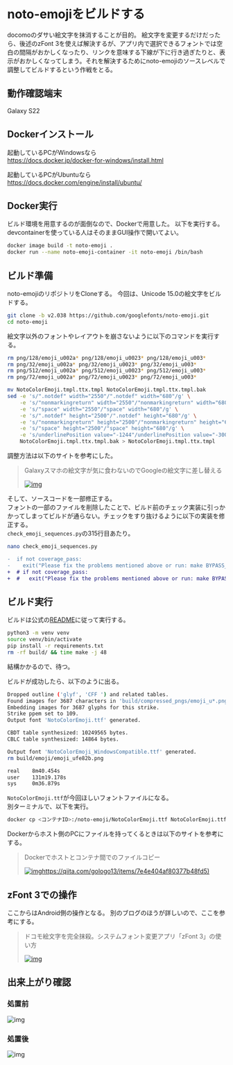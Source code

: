 # noto-emojiをビルドする
docomoのダサい絵文字を抹消することが目的。
絵文字を変更するだけだったら、後述のzFont 3を使えば解決するが、アプリ内で選択できるフォントでは空白の間隔がおかしくなったり、リンクを意味する下線が下に行き過ぎたりと、表示がおかしくなってしまう。それを解決するためにnoto-emojiのソースレベルで調整してビルドするという作戦をとる。

## 動作確認端末

Galaxy S22

## Dockerインストール
起動しているPCがWindowsなら  
https://docs.docker.jp/docker-for-windows/install.html

起動しているPCがUbuntuなら  
https://docs.docker.com/engine/install/ubuntu/

## Docker実行
ビルド環境を用意するのが面倒なので、Dockerで用意した。
以下を実行する。devcontainerを使っている人はそのままGUI操作で開いてよい。

```bash
docker image build -t noto-emoji .
docker run --name noto-emoji-container -it noto-emoji /bin/bash
```

## ビルド準備
noto-emojiのリポジトリをCloneする。
今回は、Unicode 15.0の絵文字をビルドする。

```bash
git clone -b v2.038 https://github.com/googlefonts/noto-emoji.git
cd noto-emoji
```

絵文字以外のフォントやレイアウトを崩さないように以下のコマンドを実行する。

```bash
rm png/128/emoji_u002a* png/128/emoji_u0023* png/128/emoji_u003*
rm png/32/emoji_u002a* png/32/emoji_u0023* png/32/emoji_u003*
rm png/512/emoji_u002a* png/512/emoji_u0023* png/512/emoji_u003*
rm png/72/emoji_u002a* png/72/emoji_u0023* png/72/emoji_u003*
```
	
```bash
mv NotoColorEmoji.tmpl.ttx.tmpl NotoColorEmoji.tmpl.ttx.tmpl.bak
sed -e 's/".notdef" width="2550"/".notdef" width="680"/g' \
    -e 's/"nonmarkingreturn" width="2550"/"nonmarkingreturn" width="680"/g' \
    -e 's/"space" width="2550"/"space" width="680"/g' \
    -e 's/".notdef" height="2500"/".notdef" height="680"/g' \
    -e 's/"nonmarkingreturn" height="2500"/"nonmarkingreturn" height="680"/g' \
    -e 's/"space" height="2500"/"space" height="680"/g' \
    -e 's/underlinePosition value="-1244"/underlinePosition value="-300"/g' \
    NotoColorEmoji.tmpl.ttx.tmpl.bak > NotoColorEmoji.tmpl.ttx.tmpl
```

調整方法は以下のサイトを参考にした。

> Galaxyスマホの絵文字が気に食わないのでGoogleの絵文字に差し替える  
>  
> [![img](https://media.growth-and.com/wp-content/uploads/2019/09/top-1024x490.jpg)](https://media.growth-and.com/galaxy%e3%82%b9%e3%83%9e%e3%83%9b%e3%81%ae%e7%b5%b5%e6%96%87%e5%ad%97%e3%81%8c%e6%b0%97%e3%81%ab%e9%a3%9f%e3%82%8f%e3%81%aa%e3%81%84%e3%81%ae%e3%81%a7google%e3%81%ae%e7%b5%b5%e6%96%87%e5%ad%97/)

そして、ソースコードを一部修正する。  
フォントの一部のファイルを削除したことで、ビルド前のチェック実装に引っかかってしまってビルドが通らない。チェックをすり抜けるように以下の実装を修正する。  
`check_emoji_sequences.py`の315行目あたり。

```bash
nano check_emoji_sequences.py
```

```diff
-  if not coverage_pass:
-    exit("Please fix the problems mentioned above or run: make BYPASS_SEQUENCE_CHECK='True'")
+  # if not coverage_pass:
+  #   exit("Please fix the problems mentioned above or run: make BYPASS_SEQUENCE_CHECK='True'")
```

## ビルド実行
ビルドは公式の[README](https://github.com/googlefonts/noto-emoji/blob/main/BUILD.md)に従って実行する。

```bash
python3 -m venv venv
source venv/bin/activate
pip install -r requirements.txt
rm -rf build/ && time make -j 48
```

結構かかるので、待つ。

ビルドが成功したら、以下のように出る。

```bash
Dropped outline ('glyf', 'CFF ') and related tables.
Found images for 3687 characters in 'build/compressed_pngs/emoji_u*.png'.
Embedding images for 3687 glyphs for this strike.
Strike ppem set to 109.
Output font 'NotoColorEmoji.ttf' generated.

CBDT table synthesized: 10249565 bytes.
CBLC table synthesized: 14864 bytes.

Output font 'NotoColorEmoji_WindowsCompatible.ttf' generated.
rm build/emoji/emoji_ufe82b.png

real    8m40.454s
user    131m19.178s
sys     0m36.879s
```

`NotoColorEmoji.ttf`が今回ほしいフォントファイルになる。  
別ターミナルで、以下を実行。

```bash
docker cp <コンテナID>:/noto-emoji/NotoColorEmoji.ttf NotoColorEmoji.ttf
```

Dockerからホスト側のPCにファイルを持ってくるときは以下のサイトを参考にする。

> Dockerでホストとコンテナ間でのファイルコピー  
>  
> [![img](https://qiita-user-contents.imgix.net/https%3A%2F%2Fcdn.qiita.com%2Fassets%2Fpublic%2Farticle-ogp-background-9f5428127621718a910c8b63951390ad.png?ixlib=rb-4.0.0&w=1200&mark64=aHR0cHM6Ly9xaWl0YS11c2VyLWNvbnRlbnRzLmltZ2l4Lm5ldC9-dGV4dD9peGxpYj1yYi00LjAuMCZ3PTkxNiZ0eHQ9RG9ja2VyJUUzJTgxJUE3JUUzJTgzJTlCJUUzJTgyJUI5JUUzJTgzJTg4JUUzJTgxJUE4JUUzJTgyJUIzJUUzJTgzJUIzJUUzJTgzJTg2JUUzJTgzJThBJUU5JTk2JTkzJUUzJTgxJUE3JUUzJTgxJUFFJUUzJTgzJTk1JUUzJTgyJUExJUUzJTgyJUE0JUUzJTgzJUFCJUUzJTgyJUIzJUUzJTgzJTk0JUUzJTgzJUJDJnR4dC1jb2xvcj0lMjMyMTIxMjEmdHh0LWZvbnQ9SGlyYWdpbm8lMjBTYW5zJTIwVzYmdHh0LXNpemU9NTYmdHh0LWNsaXA9ZWxsaXBzaXMmdHh0LWFsaWduPWxlZnQlMkN0b3Amcz1kYzVlNDIwNzY5Yjc1MmIzMTQwMzMzZTNmZTNlN2M0Mg&mark-x=142&mark-y=112&blend64=aHR0cHM6Ly9xaWl0YS11c2VyLWNvbnRlbnRzLmltZ2l4Lm5ldC9-dGV4dD9peGxpYj1yYi00LjAuMCZ3PTYxNiZ0eHQ9JTQwZ29sb2dvMTMmdHh0LWNvbG9yPSUyMzIxMjEyMSZ0eHQtZm9udD1IaXJhZ2lubyUyMFNhbnMlMjBXNiZ0eHQtc2l6ZT0zNiZ0eHQtYWxpZ249bGVmdCUyQ3RvcCZzPTViNzJkYjk3ODg2YTQ4N2IxMzdhN2ZmODU4ZGY3MmU2&blend-x=142&blend-y=491&blend-mode=normal&s=3797483712f1f1bca0f13f8b8568d336)https://qiita.com/gologo13/items/7e4e404af80377b48fd5)](https://qiita.com/gologo13/items/7e4e404af80377b48fd5)

## zFont 3での操作
ここからはAndroid側の操作となる。
別のブログのほうが詳しいので、ここを参考にする。

> ドコモ絵文字を完全抹殺。システムフォント変更アプリ「zFont 3」の使い方 
>  
> [![img](https://smhn.info/wp-content/uploads/2022/09/zfont-theme-ver3.png)](https://smhn.info/202209-docomo-emoji-z-font3)

## 出来上がり確認
### 処置前

![img](.image/Screenshot_20221025-231849_LINE.jpg)

### 処置後

![img](.image/Screenshot_20221025-234038_LINE.jpg)
